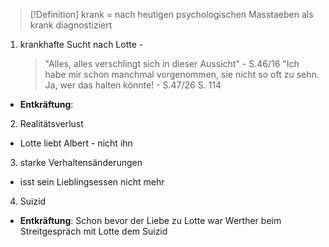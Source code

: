 >[!Definition]
>krank = nach heutigen psychologischen Masstaeben als krank diagnostiziert


1. krankhafte Sucht nach Lotte - 
	>"Alles, alles verschlingt sich in dieser Aussicht" - S.46/16
	>"Ich habe mir schon manchmal vorgenommen, sie nicht so oft zu sehn. Ja, wer das halten könnte! - S.47/26
	S. 114
- **Entkräftung**: 
2. Realitätsverlust
- Lotte liebt Albert - nicht ihn

3. starke Verhaltensänderungen
- isst sein Lieblingsessen nicht mehr

4. Suizid
- **Entkräftung**: Schon bevor der Liebe zu Lotte war Werther beim Streitgespräch mit Lotte dem Suizid 

